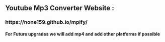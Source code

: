 <h2>Youtube Mp3 Converter Website : </h2>
<h3>https://none159.github.io/mpify/</h3>
<h4>For Future upgrades we will add mp4 and add other platforms if possible</h4>
